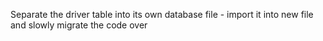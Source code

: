 Separate the driver table into its own database file - import it into  new file and slowly migrate the code over

